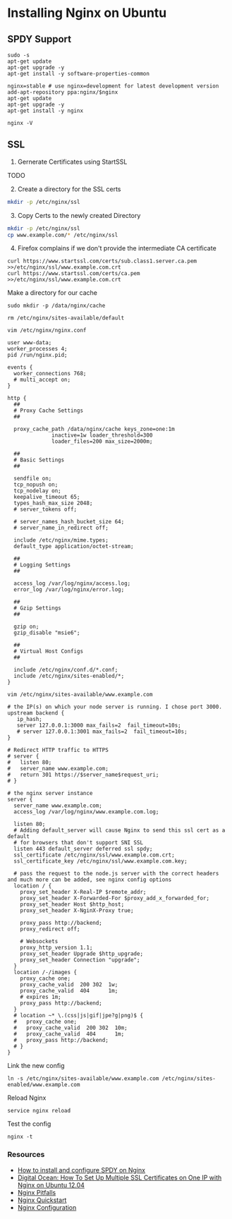 # Installing Nginx on Ubuntu


## SPDY Support

```
sudo -s
apt-get update 
apt-get upgrade -y
apt-get install -y software-properties-common

nginx=stable # use nginx=development for latest development version
add-apt-repository ppa:nginx/$nginx
apt-get update 
apt-get upgrade -y
apt-get install -y nginx

nginx -V
```


## SSL
1. Gernerate Certificates using StartSSL

TODO


2. Create a directory for the SSL certs

```bash
mkdir -p /etc/nginx/ssl
```

3. Copy Certs to the newly created Directory

```bash
mkdir -p /etc/nginx/ssl
cp www.example.com/* /etc/nginx/ssl
```

4. Firefox complains if we don't provide the intermediate CA certificate

```
curl https://www.startssl.com/certs/sub.class1.server.ca.pem >>/etc/nginx/ssl/www.example.com.crt
curl https://www.startssl.com/certs/ca.pem >>/etc/nginx/ssl/www.example.com.crt
```

Make a directory for our cache

```
sudo mkdir -p /data/nginx/cache
```

```
rm /etc/nginx/sites-available/default
```

`vim /etc/nginx/nginx.conf`

```
user www-data;
worker_processes 4;
pid /run/nginx.pid;

events {
  worker_connections 768;
  # multi_accept on;
}

http {
  ##
  # Proxy Cache Settings
  ##

  proxy_cache_path /data/nginx/cache keys_zone=one:1m 
              inactive=1w loader_threshold=300
              loader_files=200 max_size=2000m;

  ##
  # Basic Settings
  ##

  sendfile on;
  tcp_nopush on;
  tcp_nodelay on;
  keepalive_timeout 65;
  types_hash_max_size 2048;
  # server_tokens off;

  # server_names_hash_bucket_size 64;
  # server_name_in_redirect off;

  include /etc/nginx/mime.types;
  default_type application/octet-stream;

  ##
  # Logging Settings
  ##

  access_log /var/log/nginx/access.log;
  error_log /var/log/nginx/error.log;

  ##
  # Gzip Settings
  ##

  gzip on;
  gzip_disable "msie6";

  ##
  # Virtual Host Configs
  ##

  include /etc/nginx/conf.d/*.conf;
  include /etc/nginx/sites-enabled/*;
}

```

`vim /etc/nginx/sites-available/www.example.com`

```
# the IP(s) on which your node server is running. I chose port 3000.
upstream backend {
   ip_hash;
   server 127.0.0.1:3000 max_fails=2  fail_timeout=10s;
   # server 127.0.0.1:3001 max_fails=2  fail_timeout=10s;
}

# Redirect HTTP traffic to HTTPS
# server {
#   listen 80;
#   server_name www.example.com;
#   return 301 https://$server_name$request_uri;
# }

# the nginx server instance
server {
  server_name www.example.com;
  access_log /var/log/nginx/www.example.com.log;

  listen 80;
  # Adding default_server will cause Nginx to send this ssl cert as a default
  # for browsers that don't support SNI SSL
  listen 443 default_server deferred ssl spdy;
  ssl_certificate /etc/nginx/ssl/www.example.com.crt;
  ssl_certificate_key /etc/nginx/ssl/www.example.com.key;
  
  # pass the request to the node.js server with the correct headers and much more can be added, see nginx config options
  location / {
    proxy_set_header X-Real-IP $remote_addr;
    proxy_set_header X-Forwarded-For $proxy_add_x_forwarded_for;
    proxy_set_header Host $http_host;
    proxy_set_header X-NginX-Proxy true;
 
    proxy_pass http://backend;
    proxy_redirect off;
 
    # Websockets
    proxy_http_version 1.1;
    proxy_set_header Upgrade $http_upgrade;
    proxy_set_header Connection "upgrade";
  }
  location /-/images {
    proxy_cache one;
    proxy_cache_valid  200 302  1w;
    proxy_cache_valid  404      1m;
    # expires 1m;
    proxy_pass http://backend;
  }
  # location ~* \.(css|js|gif|jpe?g|png)$ {
  #   proxy_cache one;
  #   proxy_cache_valid  200 302  10m;
  #   proxy_cache_valid  404      1m;
  #   proxy_pass http://backend;
  # }
}
```

Link the new config
```
ln -s /etc/nginx/sites-available/www.example.com /etc/nginx/sites-enabled/www.example.com 
```

Reload Nginx

```
service nginx reload
```

Test the config

```
nginx -t
```

### Resources

- [How to install and configure SPDY on Nginx](http://www.nginxtips.com/how-to-install-and-configure-spdy-on-nginx/)
- [Digital Ocean: How To Set Up Multiple SSL Certificates on One IP with Nginx on Ubuntu 12.04](https://www.digitalocean.com/community/tutorials/how-to-set-up-multiple-ssl-certificates-on-one-ip-with-nginx-on-ubuntu-12-04)
- [Nginx Pitfalls](http://wiki.nginx.org/Pitfalls)
- [Nginx Quickstart](http://wiki.nginx.org/QuickStart)
- [Nginx Configuration](http://wiki.nginx.org/Configuration)
